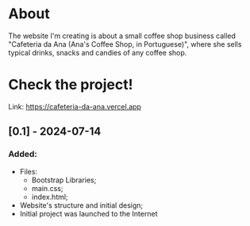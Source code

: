 # About
The website I'm creating is about a small coffee shop business called "Cafeteria da Ana (Ana's Coffee Shop, in Portuguese)", where she sells typical drinks, snacks and candies of any coffee shop.

# Check the project!
Link: https://cafeteria-da-ana.vercel.app

## [0.1] - 2024-07-14
### Added:
- Files:
  - Bootstrap Libraries;
  - main.css;
  - index.html;
- Website's structure and initial design;
- Initial project was launched to the Internet
